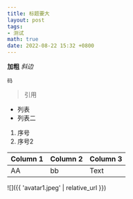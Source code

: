 ```yaml
---
title: 标题要大
layout: post
tags:
- 测试
math: true
date: 2022-08-22 15:32 +0800
---
```


**加粗**
*斜边*

```
码
```
> 引用


* 列表
* 列表二
1. 序号
2. 序号2


| Column 1 | Column 2 | Column 3 |
| -------- | -------- | -------- |
| AA     | bb     | Text     |

![]({{ 'avatar1.jpeg' | relative_url }})

